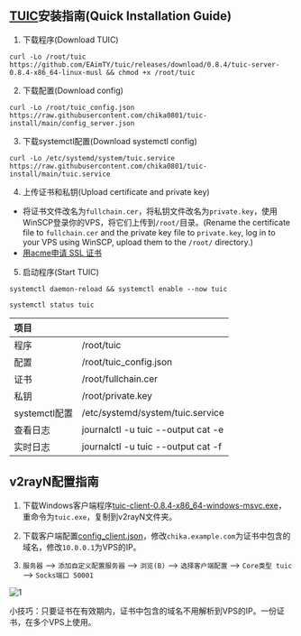 ## [TUIC](https://github.com/EAimTY/tuic)安装指南(Quick Installation Guide)

1. 下载程序(Download TUIC)

```
curl -Lo /root/tuic https://github.com/EAimTY/tuic/releases/download/0.8.4/tuic-server-0.8.4-x86_64-linux-musl && chmod +x /root/tuic
```

2. 下载配置(Download config)

```
curl -Lo /root/tuic_config.json https://raw.githubusercontent.com/chika0801/tuic-install/main/config_server.json
```

3. 下载systemctl配置(Download systemctl config)

```
curl -Lo /etc/systemd/system/tuic.service https://raw.githubusercontent.com/chika0801/tuic-install/main/tuic.service
```

4. 上传证书和私钥(Upload certificate and private key)

- 将证书文件改名为`fullchain.cer`，将私钥文件改名为`private.key`，使用WinSCP登录你的VPS，将它们上传到`/root/`目录。(Rename the certificate file to `fullchain.cer` and the private key file to `private.key`, log in to your VPS using WinSCP, upload them to the `/root/` directory.)
- [用acme申请 SSL 证书](https://github.com/chika0801/Xray-install#1%E7%94%A8acme%E7%94%B3%E8%AF%B7-ssl-%E8%AF%81%E4%B9%A6)

5. 启动程序(Start TUIC)

```
systemctl daemon-reload && systemctl enable --now tuic
```

```
systemctl status tuic
```

| 项目 | |
| :--- | :--- |
| 程序 | /root/tuic |
| 配置 | /root/tuic_config.json |
| 证书 | /root/fullchain.cer |
| 私钥 | /root/private.key |
| systemctl配置 | /etc/systemd/system/tuic.service |
| 查看日志 | journalctl -u tuic --output cat -e |
| 实时日志 | journalctl -u tuic --output cat -f |

## v2rayN配置指南

1. 下载Windows客户端程序[tuic-client-0.8.4-x86_64-windows-msvc.exe](https://github.com/EAimTY/tuic/releases/download/0.8.4/tuic-client-0.8.4-x86_64-windows-msvc.exe)，重命令为`tuic.exe`，复制到v2rayN文件夹。

2. 下载客户端配置[config_client.json](https://github.com/chika0801/tuic-install/blob/main/config_client.json)，修改`chika.example.com`为证书中包含的域名，修改`10.0.0.1`为VPS的IP。

3. `服务器` ——> `添加自定义配置服务器` ——> `浏览(B)` ——> `选择客户端配置` ——> `Core类型 tuic` ——> `Socks端口 50001`

![1](https://user-images.githubusercontent.com/88967758/195763590-f035f90f-f228-4022-b318-770791c63b92.jpg)

小技巧：只要证书在有效期内，证书中包含的域名不用解析到VPS的IP。一份证书，在多个VPS上使用。

